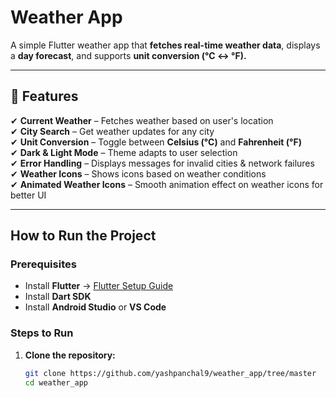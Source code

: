 # Weather App

A simple Flutter weather app that **fetches real-time weather data**, displays a **day forecast**, and supports **unit conversion (°C ↔ °F).**

---

## 📌 Features
✔ **Current Weather** – Fetches weather based on user's location  
✔ **City Search** – Get weather updates for any city  
✔ **Unit Conversion** – Toggle between **Celsius (°C)** and **Fahrenheit (°F)**  
✔ **Dark & Light Mode** – Theme adapts to user selection  
✔ **Error Handling** – Displays messages for invalid cities & network failures  
✔ **Weather Icons** – Shows icons based on weather conditions  
✔ **Animated Weather Icons** – Smooth animation effect on weather icons for better UI

---

## How to Run the Project

### Prerequisites
- Install **Flutter** → [Flutter Setup Guide](https://flutter.dev/docs/get-started/install)
- Install **Dart SDK**
- Install **Android Studio** or **VS Code**

### Steps to Run
1. **Clone the repository:**
   ```sh
   git clone https://github.com/yashpanchal9/weather_app/tree/master
   cd weather_app
